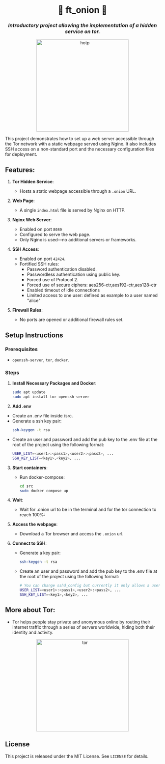 <!DOCTYPE html>
<html lang="en">
<head>
  <meta charset="UTF-8">
  <meta name="viewport" content="width=device-width, initial-scale=1.0">
</head>
<body>
  <div class="center-text">
    <h1 align="center">
    	🧅 ft_onion 🧅
    </h1>
    <h3 align="center">
      <i>
    	  Introductory project allowing the implementation of a hidden service on tor. 
      </i>
    </h3>
    <div align="center">
      <img alt="hotp" src="https://github.com/user-attachments/assets/51f1eb02-c434-4be1-9975-cf551230086b" width=300px/>
    </div>
  </div>



<p>This project demonstrates how to set up a web server accessible through the Tor network with a static webpage served using Nginx. It also includes SSH access on a non-standard port and the necessary configuration files for deployment.</p>

## Features:

1. **Tor Hidden Service**:
   - Hosts a static webpage accessible through a `.onion` URL.

2. **Web Page**:
   - A single `index.html` file is served by Nginx on HTTP.

3. **Nginx Web Server**:
   - Enabled on port `8080`
   - Configured to serve the web page.
   - Only Nginx is used—no additional servers or frameworks.

5. **SSH Access**:
   - Enabled on port `42424`.
   - Fortified SSH rules:
     - Password authentication disabled.
     - Passwordless authentication using public key.
     - Forced use of Protocol 2.
     - Forced use of secure ciphers: aes256-ctr,aes192-ctr,aes128-ctr
     - Enabled timeout of idle connections
     - Limited access to one user: defined as example to a user named "alice"

6. **Firewall Rules**:
   - No ports are opened or additional firewall rules set.


## Setup Instructions

### Prerequisites
- `openssh-server`, `tor`, `docker`.

### Steps
1. **Install Necessary Packages and Docker**:
   ```bash
   sudo apt update
   sudo apt install tor openssh-server
   ```

2. **Add .env**
  - Create an .env file inside /src.
  - Generate a ssh key pair:
     ```bash
     ssh-keygen -t rsa
     ```
  - Create an user and password and add the pub key to the .env file at the root of the project using the following format:
     ```bash
     USER_LIST=<user1>:<pass1>,<user2>:<pass2>, ...
     SSH_KEY_LIST=<key1>,<key2>, ...
     ```

3. **Start containers**:
   - Run docker-compose:
     ```bash
     cd src
     sudo docker compose up
     ```
     
4. **Wait**:
   - Wait for .onion url to be in the terminal and for the tor connection to reach 100%:

5. **Access the webpage**:
   - Download a Tor browser and access the `.onion` url.

6. **Connect to SSH**:
   - Generate a key pair:
     ```bash
     ssh-keygen -t rsa
     ```
   - Create an user and password and add the pub key to the .env file at the root of the project using the following format:
     ```bash
     # You can change sshd_config but currently it only allows a user called "alice"
     USER_LIST=<user1>:<pass1>,<user2>:<pass2>, ...
     SSH_KEY_LIST=<key1>,<key2>, ...
     ```

## More about Tor:
- Tor helps people stay private and anonymous online by routing their internet traffic through a series of servers worldwide, hiding both their identity and activity. 
<div align="center">
      <img alt="tor" src="https://github.com/user-attachments/assets/9596e4b5-91bf-4bab-a63a-b2417ecde946" width=300px/>
</div>


## License
This project is released under the MIT License. See `LICENSE` for details.

